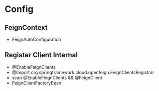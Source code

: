 # Config

## FeignContext

- FeignAutoConfiguration

## Register Client Internal

- @EnableFeignClients
- @Import org.springframework.cloud.openfeign.FeignClientsRegistrar
- scan @EnableFeignClients && @FeignClient
- FeignClientFactoryBean